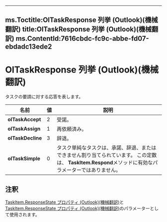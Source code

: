 

---
ms.Toctitle:OlTaskResponse 列挙 (Outlook)(機械翻訳)
title:OlTaskResponse 列挙 (Outlook)(機械翻訳)
ms.ContentId:7616cbdc-fc9c-abbe-fd07-ebdadc13ede2
---
# OlTaskResponse 列挙 (Outlook)(機械翻訳)




タスクの要請に対する応答を表します。

|**名前**|**値**|**説明**|
|---|---|---|
|**olTaskAccept**|2|受諾。|
|**olTaskAssign**|1|再依頼済み。|
|**olTaskDecline**|3|辞退。|
|**olTaskSimple**|0|タスク単純なタスクは、承諾、辞退、またはできません割り当てられています。 この定数は、 **TaskItem.Respond**メソッドに有効なパラメーターではありません。|



## 注釈
[TaskItem.ResponseState プロパティ (Outlook)(機械翻訳)](91f1d4a1-f55b-7379-c1a8-c302bac25a6c.md)と[TaskItem.ResponseState プロパティ (Outlook)(機械翻訳)](1befabf7-262f-897a-d1dc-49be4e7ddf9b.md)のパラメーターとして使用されます。




